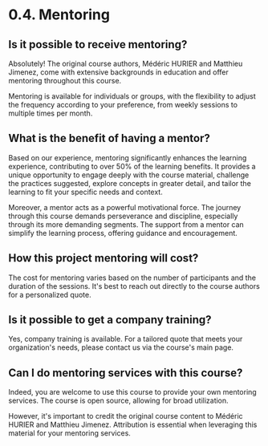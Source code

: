 # 0.4. Mentoring

## Is it possible to receive mentoring?

Absolutely! The original course authors, Médéric HURIER and Matthieu Jimenez, come with extensive backgrounds in education and offer mentoring throughout this course.

Mentoring is available for individuals or groups, with the flexibility to adjust the frequency according to your preference, from weekly sessions to multiple times per month.

## What is the benefit of having a mentor?

Based on our experience, mentoring significantly enhances the learning experience, contributing to over 50% of the learning benefits. It provides a unique opportunity to engage deeply with the course material, challenge the practices suggested, explore concepts in greater detail, and tailor the learning to fit your specific needs and context.

Moreover, a mentor acts as a powerful motivational force. The journey through this course demands perseverance and discipline, especially through its more demanding segments. The support from a mentor can simplify the learning process, offering guidance and encouragement.

## How this project mentoring will cost?

The cost for mentoring varies based on the number of participants and the duration of the sessions. It's best to reach out directly to the course authors for a personalized quote.

## Is it possible to get a company training?

Yes, company training is available. For a tailored quote that meets your organization's needs, please contact us via the course's main page.

## Can I do mentoring services with this course?

Indeed, you are welcome to use this course to provide your own mentoring services. The course is open source, allowing for broad utilization.

However, it's important to credit the original course content to Médéric HURIER and Matthieu Jimenez. Attribution is essential when leveraging this material for your mentoring services.